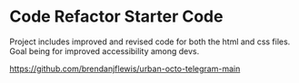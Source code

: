 # Code Refactor Starter Code

Project includes improved and revised code for both the html and css files. Goal being for improved accessibility among devs.

https://github.com/brendanjflewis/urban-octo-telegram-main